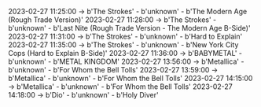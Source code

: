2023-02-27 11:25:00 -> b'The Strokes' - b'unknown' - b'The Modern Age (Rough Trade Version)'
2023-02-27 11:28:00 -> b'The Strokes' - b'unknown' - b'Last Nite (Rough Trade Version - The Modern Age B-Side)'
2023-02-27 11:31:00 -> b'The Strokes' - b'unknown' - b'Hard to Explain'
2023-02-27 11:35:00 -> b'The Strokes' - b'unknown' - b'New York City Cops (Hard to Explain B-Side)'
2023-02-27 11:36:00 -> b'BABYMETAL' - b'unknown' - b'METAL KINGDOM'
2023-02-27 13:56:00 -> b'Metallica' - b'unknown' - b'For Whom the Bell Tolls'
2023-02-27 13:59:00 -> b'Metallica' - b'unknown' - b'For Whom the Bell Tolls'
2023-02-27 14:15:00 -> b'Metallica' - b'unknown' - b'For Whom the Bell Tolls'
2023-02-27 14:18:00 -> b'Dio' - b'unknown' - b'Holy Diver'
